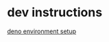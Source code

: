# dev instructions

[deno environment setup](https://docs.deno.com/runtime/getting_started/setup_your_environment/)
